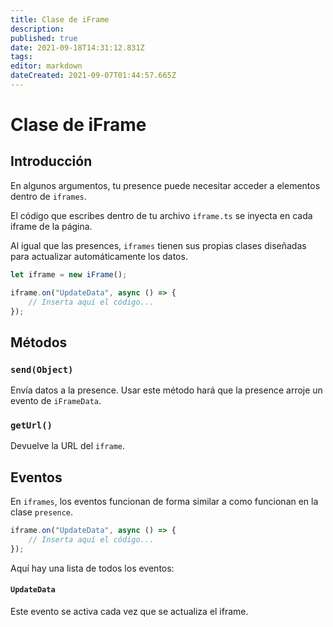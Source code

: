 ```yaml
---
title: Clase de iFrame
description:
published: true
date: 2021-09-18T14:31:12.831Z
tags:
editor: markdown
dateCreated: 2021-09-07T01:44:57.665Z
---
```


# Clase de iFrame

## Introducción

En algunos argumentos, tu presence puede necesitar acceder a elementos dentro de `iframes`.

El código que escribes dentro de tu archivo `iframe.ts` se inyecta en cada iframe de la página.

Al igual que las presences, `iframes` tienen sus propias clases diseñadas para actualizar automáticamente los datos.

```typescript
let iframe = new iFrame();

iframe.on("UpdateData", async () => {
    // Inserta aquí el código...
});
```

## Métodos

### `send(Object)`
Envía datos a la presence. Usar este método hará que la presence arroje un evento de `iFrameData`.

### `getUrl()`
Devuelve la URL del `iframe`.

## Eventos
En `iframes`, los eventos funcionan de forma similar a como funcionan en la clase `presence`.

```typescript
iframe.on("UpdateData", async () => {
    // Inserta aquí el código...
});
```

Aquí hay una lista de todos los eventos:

#### `UpdateData`

Este evento se activa cada vez que se actualiza el iframe.
